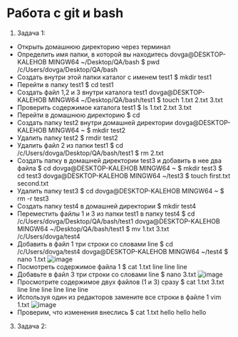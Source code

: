 # Работа с git и bash
1. Задача 1:
- Открыть домашнюю директорию через терминал
- Определить имя папки, в которой вы находитесь
dovga@DESKTOP-KALEHOB MINGW64 ~/Desktop/QA/bash
$ pwd
/c/Users/dovga/Desktop/QA/bash
- Создать внутри этой папки каталог с именем test1
$ mkdir test1
- Перейти в папку test1
$ cd test1
- Создать файл 1,2 и 3 внутри каталога test1
dovga@DESKTOP-KALEHOB MINGW64 ~/Desktop/QA/bash/test1
$ touch 1.txt 2.txt 3.txt
- Проверить содержимое каталога test1
$ ls
1.txt  2.txt  3.txt
- Перейти в домашнюю директорию
$ cd
- Создать папку test2 внутри домашней директории
dovga@DESKTOP-KALEHOB MINGW64 ~
$ mkdir test2
- Удалить папку test2
$ rmdir test2
- Удалить файл 2 из папки test1
$ cd /c/Users/dovga/Desktop/QA/bash/test1 
$ rm 2.txt
- Создать папку в домашней директории test3 и добавить в нее два файла
$ cd
dovga@DESKTOP-KALEHOB MINGW64 ~
$ mkdir test3
$ cd test3
dovga@DESKTOP-KALEHOB MINGW64 ~/test3
$ touch first.txt second.txt
- Удалить папку test3
$ cd
dovga@DESKTOP-KALEHOB MINGW64 ~
$ rm -r test3
- Создать папку test4 в домашней директории
$ mkdir test4
- Переместить файлы 1 и 3 из папки test1 в папку test4
$  cd /c/Users/dovga/Desktop/QA/bash/test1
dovga@DESKTOP-KALEHOB MINGW64 ~/Desktop/QA/bash/test1
$ mv 1.txt 3.txt /c/Users/dovga/test4
- Добавить в файл 1 три строки со словами line
$ cd /c/Users/dovga/test4
dovga@DESKTOP-KALEHOB MINGW64 ~/test4
$ nano 1.txt
![image](https://github.com/VikaDov/git_bash/assets/118528449/e9f23e78-fe6b-4a09-99cc-f30c3b9b06d8)
- Посмотреть содержимое файла 1
$ cat 1.txt
line
line
line
- Добавьте в файл 3 три строки со словами line
$ nano 3.txt
![image](https://github.com/VikaDov/git_bash/assets/118528449/8362b598-584e-40c5-b3b8-8ad997922f9b)
- Просмотрите содержимое двух файлов (1 и 3) сразу
$ cat 1.txt 3.txt
line
line
line
line
line
line
- Используя один из редакторов замените все строки в файле 1
vim 1.txt
![image](https://github.com/VikaDov/git_bash/assets/118528449/be3fe7ce-2958-4b23-8664-8fa40cb25b64)
- Проверим, что изменения внеслись 
$ cat 1.txt
hello
hello
hello
3. Задача 2:
